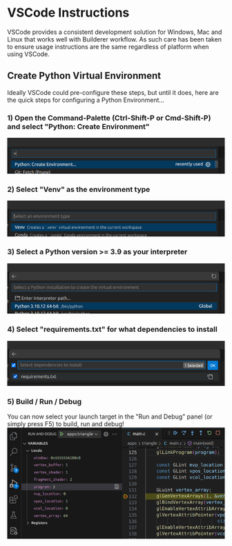 # VSCode Instructions
VSCode provides a consistent development solution for Windows, Mac and Linux
that works well with Builderer workflow. As such care has been taken to ensure
usage instructions are the same regardless of platform when using VSCode.
## Create Python Virtual Environment
Ideally VSCode could pre-configure these steps, but until it does, here are the
quick steps for configuring a Python Environment...

### 1) Open the Command-Palette (Ctrl-Shift-P or Cmd-Shift-P) and select "Python: Create Environment"
![](images/vscode/create_python_environment.png)

### 2) Select "Venv" as the environment type
![](images/vscode/select_python_venv.png)

### 3) Select a Python version >= 3.9 as your interpreter
![](images/vscode/select_python_version.png)

### 4) Select "requirements.txt" for what dependencies to install
![](images/vscode/select_python_requirements.png)

### 5) Build / Run / Debug
You can now select your launch target in the "Run and Debug" panel (or simply press F5) to build, run and debug!<br>
![](images/vscode/debugging.png)
